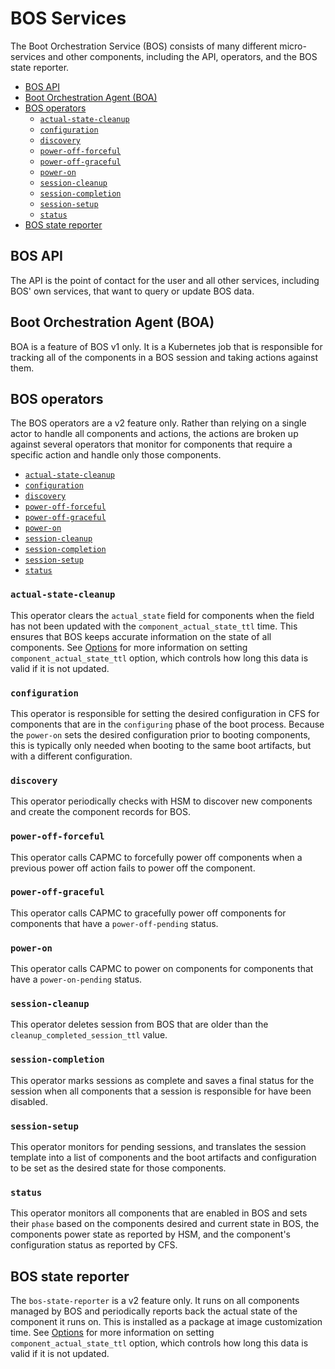 # BOS Services

The Boot Orchestration Service \(BOS\) consists of many different micro-services and other components, including the API, operators, and the BOS state reporter.

* [BOS API](#bos-api)
* [Boot Orchestration Agent \(BOA\)](#boot-orchestration-agent-boa)
* [BOS operators](#bos-operators)
  * [`actual-state-cleanup`](#actual-state-cleanup)
  * [`configuration`](#configuration)
  * [`discovery`](#discovery)
  * [`power-off-forceful`](#power-off-forceful)
  * [`power-off-graceful`](#power-off-graceful)
  * [`power-on`](#power-on)
  * [`session-cleanup`](#session-cleanup)
  * [`session-completion`](#session-completion)
  * [`session-setup`](#session-setup)
  * [`status`](#status)
* [BOS state reporter](#bos-state-reporter)

## BOS API

The API is the point of contact for the user and all other services, including BOS' own services, that want to query or update BOS data.

## Boot Orchestration Agent \(BOA\)

BOA is a feature of BOS v1 only. It is a Kubernetes job that is responsible for tracking all of the components in a BOS session and taking actions against them.

## BOS operators

The BOS operators are a v2 feature only.
Rather than relying on a single actor to handle all components and actions, the actions are broken up against several operators that monitor for components that require a specific action and handle only those components.

* [`actual-state-cleanup`](#actual-state-cleanup)
* [`configuration`](#configuration)
* [`discovery`](#discovery)
* [`power-off-forceful`](#power-off-forceful)
* [`power-off-graceful`](#power-off-graceful)
* [`power-on`](#power-on)
* [`session-cleanup`](#session-cleanup)
* [`session-completion`](#session-completion)
* [`session-setup`](#session-setup)
* [`status`](#status)

### `actual-state-cleanup`

This operator clears the `actual_state` field for components when the field has not been updated with the `component_actual_state_ttl` time.
This ensures that BOS keeps accurate information on the state of all components.
See [Options](Options.md) for more information on setting `component_actual_state_ttl` option, which controls how long this data is valid if it is not updated.

### `configuration`

This operator is responsible for setting the desired configuration in CFS for components that are in the `configuring` phase of the boot process.
Because the `power-on` sets the desired configuration prior to booting components, this is typically only needed when booting to the same boot artifacts, but with a different configuration.

### `discovery`

This operator periodically checks with HSM to discover new components and create the component records for BOS.

### `power-off-forceful`

This operator calls CAPMC to forcefully power off components when a previous power off action fails to power off the component.

### `power-off-graceful`

This operator calls CAPMC to gracefully power off components for components that have a `power-off-pending` status.

### `power-on`

This operator calls CAPMC to power on components for components that have a `power-on-pending` status.

### `session-cleanup`

This operator deletes session from BOS that are older than the `cleanup_completed_session_ttl` value.

### `session-completion`

This operator marks sessions as complete and saves a final status for the session when all components that a session is responsible for have been disabled.

### `session-setup`

This operator monitors for pending sessions, and translates the session template into a list of components and the boot artifacts and configuration to be set as the desired state for those components.

### `status`

This operator monitors all components that are enabled in BOS and sets their `phase` based on the components desired and current state in BOS, the components power state as reported by HSM, and the component's configuration status as reported by CFS.

## BOS state reporter

The `bos-state-reporter` is a v2 feature only. It runs on all components managed by BOS and periodically reports back the actual state of the component it runs on.
This is installed as a package at image customization time.
See [Options](Options.md) for more information on setting `component_actual_state_ttl` option, which controls how long this data is valid if it is not updated.

